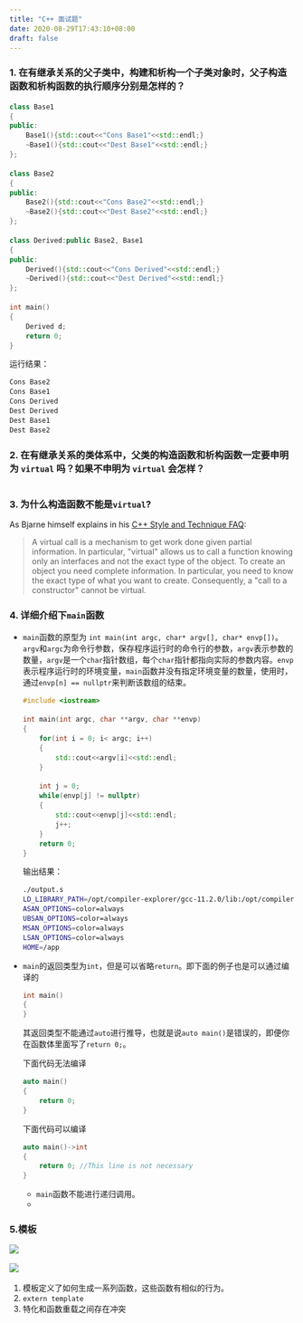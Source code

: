 ```yaml
---
title: "C++ 面试题"
date: 2020-08-29T17:43:10+08:00
draft: false
---
```


### 1. 在有继承关系的父子类中，构建和析构一个子类对象时，父子构造函数和析构函数的执行顺序分别是怎样的？

```c++
class Base1
{
public:
    Base1(){std::cout<<"Cons Base1"<<std::endl;}
    ~Base1(){std::cout<<"Dest Base1"<<std::endl;}
};

class Base2
{
public:
    Base2(){std::cout<<"Cons Base2"<<std::endl;}
    ~Base2(){std::cout<<"Dest Base2"<<std::endl;}
};

class Derived:public Base2, Base1
{
public:
    Derived(){std::cout<<"Cons Derived"<<std::endl;}
    ~Derived(){std::cout<<"Dest Derived"<<std::endl;}
};

int main()
{
    Derived d;
    return 0;
}
```

运行结果：

```bash
Cons Base2
Cons Base1
Cons Derived
Dest Derived
Dest Base1
Dest Base2
```

### 2. 在有继承关系的类体系中，父类的构造函数和析构函数一定要申明为 `virtual` 吗？如果不申明为 `virtual` 会怎样？

```

```

### 3. 为什么构造函数不能是`virtual`?

As Bjarne himself explains in his [C++ Style and Technique FAQ](https://www.stroustrup.com/bs_faq2.html#virtual-ctor):

> A virtual call is a mechanism to get work done given partial information. In particular, "virtual" allows us to call a function knowing only an interfaces and not the exact type of the object. To create an object you need complete information. In particular, you need to know the exact type of what you want to create. Consequently, a "call to a constructor" cannot be virtual.

### 4. 详细介绍下`main`函数

* `main`函数的原型为 `int main(int argc, char* argv[], char* envp[])`。`argv`和`argc`为命令行参数，保存程序运行时的命令行的参数，`argv`表示参数的数量，`argv`是一个`char`指针数组，每个`char`指针都指向实际的参数内容。`envp`表示程序运行时的环境变量，`main`函数并没有指定环境变量的数量，使用时，通过`envp[n] == nullptr`来判断该数组的结束。

  ```c++
  #include <iostream>
  
  int main(int argc, char **argv, char **envp)
  {
      for(int i = 0; i< argc; i++)
      {
          std::cout<<argv[i]<<std::endl;
      }
  
      int j = 0; 
      while(envp[j] != nullptr)
      {
          std::cout<<envp[j]<<std::endl;
          j++;
      }
      return 0;
  }
  ```

  输出结果：
  ```bash
  ./output.s
  LD_LIBRARY_PATH=/opt/compiler-explorer/gcc-11.2.0/lib:/opt/compiler-explorer/gcc-11.2.0/lib32:/opt/compiler-explorer/gcc-11.2.0/lib64
  ASAN_OPTIONS=color=always
  UBSAN_OPTIONS=color=always
  MSAN_OPTIONS=color=always
  LSAN_OPTIONS=color=always
  HOME=/app
  ```
  
* `main`的返回类型为`int`，但是可以省略`return`。即下面的例子也是可以通过编译的

  ```c++
  int main()
  {
  }
  ```

  其返回类型不能通过`auto`进行推导，也就是说`auto main()`是错误的，即便你在函数体里面写了`return 0;`。

  下面代码无法编译

  ```C++
  auto main()
  {
      return 0;
  }
  ```

  下面代码可以编译

  ```c++
  auto main()->int
  {
      return 0; //This line is not necessary
  }
  ```

  * `main`函数不能进行递归调用。
  * 
### 5.模板

![](..\..\image\cpp_function_template.png)



![](..\..\image\cpp_class_template.png)

1. 模板定义了如何生成一系列函数，这些函数有相似的行为。
2. `extern template` 
3. 特化和函数重载之间存在冲突

  
